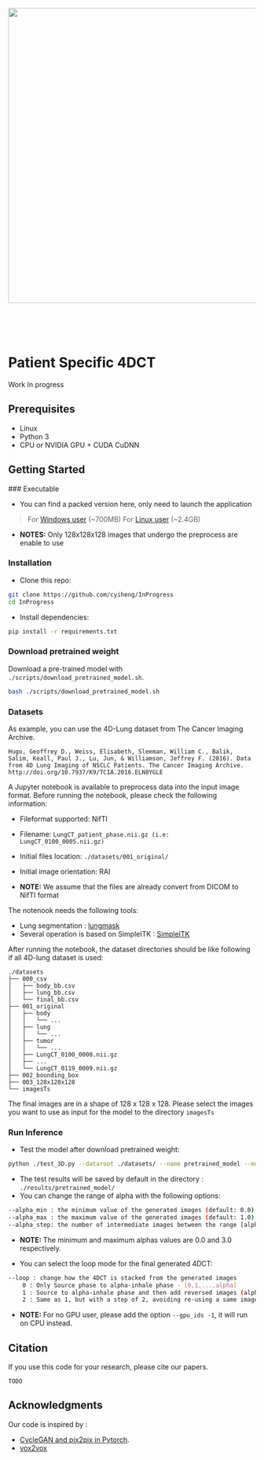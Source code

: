 
<p float="left">
  <img src="imgs/real_fake.gif" width="600" />
</p>

<br><br><br>

# Patient Specific 4DCT

Work In progress

## Prerequisites
- Linux
- Python 3
- CPU or NVIDIA GPU + CUDA CuDNN

## Getting Started
### Executable
- You can find a packed version here, only need to launch the application 
> For [Windows user](https://ubocloud.univ-brest.fr/s/tqjfEe39Q3J8qyD) (~700MB)
> For [Linux user](https://ubocloud.univ-brest.fr/s/praTqmtddTdS6jH) (~2.4GB)

- **NOTES:** Only 128x128x128 images that undergo the preprocess are enable to use

### Installation

- Clone this repo:
```bash
git clone https://github.com/cyiheng/InProgress
cd InProgress
```

- Install dependencies:
```bash
pip install -r requirements.txt
```

### Download pretrained weight
Download a pre-trained model with `./scripts/download_pretrained_model.sh`.

```bash
bash ./scripts/download_pretrained_model.sh
```

### Datasets

As example, you can use the 4D-Lung dataset from The Cancer Imaging Archive.
```
Hugo, Geoffrey D., Weiss, Elisabeth, Sleeman, William C., Balik, Salim, Keall, Paul J., Lu, Jun, & Williamson, Jeffrey F. (2016). Data from 4D Lung Imaging of NSCLC Patients. The Cancer Imaging Archive. http://doi.org/10.7937/K9/TCIA.2016.ELN8YGLE
```

A Jupyter notebook is available to preprocess data into the input image format.
Before running the notebook, please check the following information:
- Fileformat supported: NifTI
- Filename: `LungCT_patient_phase.nii.gz (i.e: LungCT_0100_0005.nii.gz)`
- Initial files location: `./datasets/001_original/`
- Initial image orientation: RAI

- **NOTE:** We assume that the files are already convert from DICOM to NifTI format

The notenook needs the following tools:
- Lung segmentation : [lungmask](https://github.com/JoHof/lungmask)
- Several operation is based on SimpleITK : [SimpleITK](https://github.com/SimpleITK/SimpleITKPythonPackage)

After running the notebook, the dataset directories should be like following if all 4D-lung dataset is used:
```text
./datasets
├── 000_csv
│   ├── body_bb.csv
│   ├── lung_bb.csv
│   └── final_bb.csv
├── 001_original
│   ├── body
│   │   └── ...
│   ├── lung
│   │   └── ...
│   ├── tumor
│   │   └── ...
│   ├── LungCT_0100_0000.nii.gz
│   ├── ...
│   └── LungCT_0119_0009.nii.gz
├── 002_bounding_box
├── 003_128x128x128
└── imagesTs
```
The final images are in a shape of 128 x 128 x 128.
Please select the images you want to use as input for the model to the directory `imagesTs`


### Run Inference

- Test the model after download pretrained weight:
```bash
python ./test_3D.py --dataroot ./datasets/ --name pretrained_model --model test --dataset_mode test --num_test 1
```
- The test results will be saved by default in the directory : `./results/pretrained_model/`
- You can change the range of alpha with the following options: 
```bash
--alpha_min : the minimum value of the generated images (default: 0.0)
--alpha_max : the maximum value of the generated images (default: 1.0)
--alpha_step: the number of intermediate images between the range [alpha_min, alpha_max] (default: 5)
```
- **NOTE:** The minimum and maximum alphas values are 0.0 and 3.0 respectively. 

- You can select the loop mode for the final generated 4DCT: 
```bash
--loop : change how the 4DCT is stacked from the generated images
	0 : Only Source phase to alpha-inhale phase - [0,1,...,alpha]
	1 : Source to alpha-inhale phase and then add reversed images (alpha-inhale phase to source) - [0,1,...,alpha,...,2,1]
	2 : Same as 1, but with a step of 2, avoiding re-using a same image twice - [0,2,4,...,alpha,...,5,3,1]
```

- **NOTE:** For no GPU user, please add the option `--gpu_ids -1`, it will run on CPU instead.


## Citation
If you use this code for your research, please cite our papers.
```
TODO
```

## Acknowledgments
Our code is inspired by :
- [CycleGAN and pix2pix in Pytorch](https://github.com/junyanz/pytorch-CycleGAN-and-pix2pix).
- [vox2vox](https://github.com/enochkan/vox2vox)
